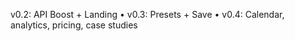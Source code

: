 v0.2: API Boost + Landing • v0.3: Presets + Save • v0.4: Calendar, analytics, pricing, case studies
